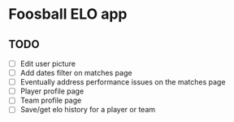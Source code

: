 # Foosball ELO app

## TODO
- [ ] Edit user picture
- [ ] Add dates filter on matches page
- [ ] Eventually address performance issues on the matches page
- [ ] Player profile page
- [ ] Team profile page
- [ ] Save/get elo history for a player or team

